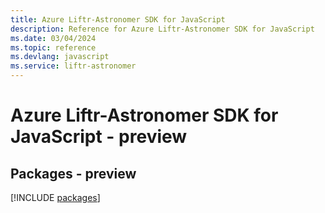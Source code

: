 ```yaml
---
title: Azure Liftr-Astronomer SDK for JavaScript
description: Reference for Azure Liftr-Astronomer SDK for JavaScript
ms.date: 03/04/2024
ms.topic: reference
ms.devlang: javascript
ms.service: liftr-astronomer
---
```

# Azure Liftr-Astronomer SDK for JavaScript - preview
## Packages - preview
[!INCLUDE [packages](liftr-astronomer-index.md)]